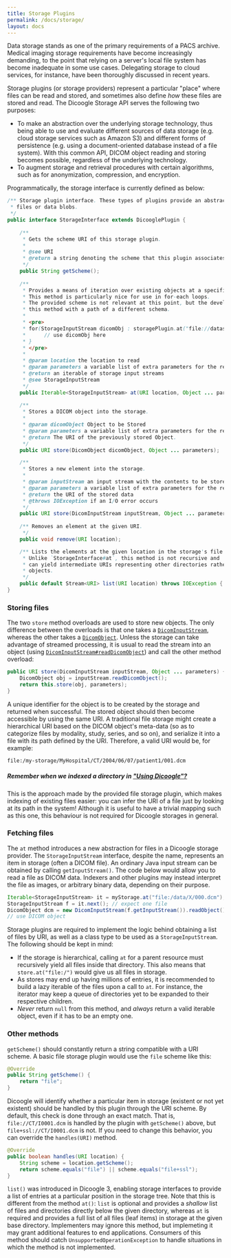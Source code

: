 ```yaml
---
title: Storage Plugins
permalink: /docs/storage/
layout: docs
---
```


Data storage stands as one of the primary requirements of a PACS archive. Medical imaging storage requirements
have become increasingly demanding, to the point that relying on a server's local file system has become
inadequate in some use cases. Delegating storage to cloud services, for instance, have been thoroughly discussed
in recent years.

Storage plugins (or storage providers) represent a particular "place" where files can be read and stored, and sometimes
also define _how_ these files are stored and read.
The Dicoogle Storage API serves the following two purposes:

- To make an abstraction over the underlying storage technology, thus being able to use and evaluate different sources of data storage (e.g. cloud storage services such as Amazon S3) and different forms of persistence (e.g. using a document-oriented database instead of a file system). With this common API, DICOM object reading and storing becomes possible, regardless of the underlying technology.
- To augment storage and retrieval procedures with certain algorithms, such as for anonymization, compression, and encryption.

Programmatically, the storage interface is currently defined as below:

```java
/** Storage plugin interface. These types of plugins provide an abstraction to reading and writing from
 * files or data blobs.
 */
public interface StorageInterface extends DicooglePlugin {    
    
    /**
     * Gets the scheme URI of this storage plugin.
     *
     * @see URI
     * @return a string denoting the scheme that this plugin associates to
     */
    public String getScheme();
    
    /**
     * Provides a means of iteration over existing objects at a specified location.
     * This method is particularly nice for use in for-each loops.
     * The provided scheme is not relevant at this point, but the developer must avoid calling
     * this method with a path of a different schema.
     * 
     * <pre>
     * for(StorageInputStream dicomObj : storagePlugin.at("file://dataset/")){
     *      // use dicomObj here
     * }
     * </pre>
     * 
     * @param location the location to read
     * @param parameters a variable list of extra parameters for the retrieve
     * @return an iterable of storage input streams
     * @see StorageInputStream
     */
    public Iterable<StorageInputStream> at(URI location, Object ... parameters);
    
    /**
     * Stores a DICOM object into the storage.
     *
     * @param dicomObject Object to be Stored
     * @param parameters a variable list of extra parameters for the retrieve
     * @return The URI of the previously stored Object.
     */
    public URI store(DicomObject dicomObject, Object ... parameters);

    /**
     * Stores a new element into the storage.
     *
     * @param inputStream an input stream with the contents to be stored
     * @param parameters a variable list of extra parameters for the retrieve
     * @return the URI of the stored data
     * @throws IOException if an I/O error occurs
     */
    public URI store(DicomInputStream inputStream, Object ... parameters) throws IOException;
    
    /** Removes an element at the given URI.
     */
    public void remove(URI location);

    /** Lists the elements at the given location in the storage's file tree.
     * Unlike `StorageInterface#at`, this method is not recursive and
     * can yield intermediate URIs representing other directories rather than
     * objects.
     */
    public default Stream<URI> list(URI location) throws IOException { ... }
}
```

### Storing files

The two `store` method overloads are used to store new objects. The only difference between
the overloads is that one takes a [`DicomInputStream`](http://medisa.net/dcm4che-2.0.25-apidocs/org/dcm4che2/io/DicomInputStream.html),
whereas the other takes a [`DicomObject`](http://medisa.net/dcm4che-2.0.25-apidocs/org/dcm4che2/data/DicomObject.html).
Unless the storage can take advantage of streamed processing, it is usual to read the stream into
an object (using [`DicomInputStream#readDicomObject`](http://medisa.net/dcm4che-2.0.25-apidocs/org/dcm4che2/io/DicomInputStream.html#readDicomObject))
and call the other method overload:

```java
public URI store(DicomInputStream inputStream, Object ... parameters) {
    DicomObject obj = inputStream.readDicomObject();
    return this.store(obj, parameters);
}
```

A unique identifier for the object is to be created by the storage and returned when successful. The stored object
should then become accessible by using the same URI. A traditional file storage might create a hierarchical URI based
on the DICOM object's meta-data (so as to categorize files by modality, study, series, and so on), and serialize it
into a file with its path defined by the URI. Therefore, a valid URI would be, for example:

```txt
file:/my-storage/MyHospital/CT/2004/06/07/patient1/001.dcm
```

<div class="note info">
  <h5>Remember when we indexed a directory in <a href="{{ site.baseurl }}/docs/using#indexing-a-directory">"Using Dicoogle"?</a></h5>
  <p>This is the approach made by the provided file storage plugin, which makes indexing of existing files easier: you can
infer the URI of a file just by looking at its path in the system! Although it is useful to have a trivial mapping such as this one,
this behaviour is not required for Dicoogle storages in general.
  </p>
</div>

### Fetching files

The `at` method introduces a new abstraction for files in a Dicoogle storage provider. The `StorageInputStream` interface,
despite the name, represents an item in storage (often a DICOM file). An ordinary Java input stream can be obtained
by calling `getInputStream()`. The code below would allow you to read a file as DICOM data. Indexers and other plugins
may instead interpret the file as images, or arbitrary binary data, depending on their purpose.

```java
Iterable<StorageInputStream> it = myStorage.at("file:/data/X/000.dcm");
StorageInputStream f = it.next(); // expect one file
DicomObject dcm = new DicomInputStream(f.getInputStream()).readObject();
// use DICOM object
```

Storage plugins are required to implement the logic behind obtaining a list of files by URI, as well as a class
type to be used as a `StorageInputStream`. The following should be kept in mind:

 - If the storage is hierarchical, calling `at` for a parent resource must recursively yield all files inside
that directory. This also means that `store.at("file:/")` would give us all files in storage.
 - As stores may end up having millions of entries, it is recommended to build a lazy iterable of the files upon
a call to `at`. For instance, the iterator may keep a queue of directories yet to be expanded to their respective
children.
 - _Never_ return `null` from this method, and _always_ return a valid iterable object, even if it has to be an empty one.

### Other methods

`getScheme()` should constantly return a string compatible with a URI scheme. A basic file storage plugin would use the `file`
scheme like this:

```java
@Override
public String getScheme() {
    return "file";
}
```

Dicoogle will identify whether a particular item in storage (existent or not yet existent)
should be handled by this plugin through the URI scheme.
By default, this check is done through an exact match.
That is, `file://CT/I0001.dcm` is handled by the plugin with `getScheme()` above,
but `file+ssl://CT/I0001.dcm` is not.
If you need to change this behavior, you can override the `handles(URI)` method.

```java
@Override
public boolean handles(URI location) {
    String scheme = location.getScheme();
    return scheme.equals("file") || scheme.equals("file+ssl");
}
```

`list()` was introduced in Dicoogle 3,
enabling storage interfaces to provide a list of entries
at a particular position in the storage tree.
Note that this is different from the method `at()`:
`list` is optional and provides a _shallow_ list of files and directories directly below the given directory,
whereas `at` is required and provides a full list of all files (leaf items) in storage at the given base directory.
Implementers may ignore this method,
but implemeting it may grant additional features to end applications.
Consumers of this method should catch `UnsupportedOperationException`
to handle situations in which the method is not implemented.
